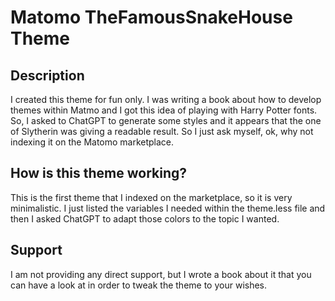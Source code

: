 # Matomo TheFamousSnakeHouse Theme

## Description

I created this theme for fun only. I was writing a book about how to develop themes within Matmo and I got this idea of playing with Harry Potter fonts.
So, I asked to ChatGPT to generate some styles and it appears that the one of Slytherin was giving a readable result. So I just ask myself, ok, why not indexing it on the Matomo marketplace.

## How is this theme working?

This is the first theme that I indexed on the marketplace, so it is very minimalistic. I just listed the variables I needed within the theme.less file and then I asked ChatGPT to adapt those colors to the topic I wanted.

## Support

I am not providing any direct support, but I wrote a book about it that you can have a look at in order to tweak the theme to your wishes.
